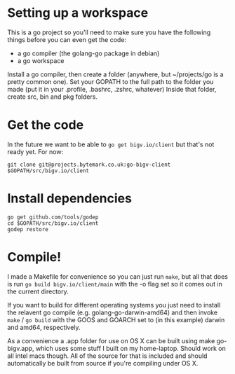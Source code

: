 Setting up a workspace
======================

This is a go project so you'll need to make sure you have the following things before you can even get the code:

* a go compiler (the golang-go package in debian)
* a go workspace

Install a go compiler, then create a folder (anywhere, but ~/projects/go is a pretty common one).
Set your GOPATH to the full path to the folder you made (put it in your .profile, .bashrc, .zshrc, whatever)
Inside that folder, create src, bin and pkg folders.

Get the code
============

In the future we want to be able to `go get bigv.io/client` but that's not ready yet. For now:

	git clone git@projects.bytemark.co.uk:go-bigv-client $GOPATH/src/bigv.io/client

Install dependencies
====================

	go get github.com/tools/godep
	cd $GOPATH/src/bigv.io/client
	godep restore

Compile!
========

I made a Makefile for convenience so you can just run `make`, but all that does
is run `go build bigv.io/client/main` with the -o flag set so it comes out in
the current directory.

If you want to build for different operating systems you just need to install
the relavent go compile (e.g. golang-go-darwin-amd64) and then invoke `make` / `go build`
with the GOOS and GOARCH set to (in this example) darwin and amd64, respectively.

As a convenience a .app folder for use on OS X can be built using make go-bigv.app, which 
uses some stuff I built on my home-laptop. Should work on all intel macs though. All of the
source for that is included and should automatically be built from source if you're compiling
under OS X.
